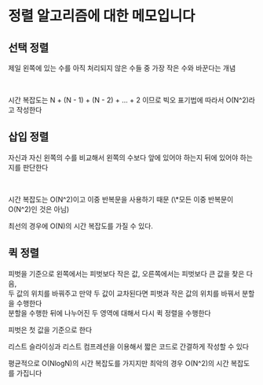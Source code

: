 # 정렬 알고리즘에 대한 메모입니다

## 선택 정렬

<p>제일 왼쪽에 있는 수를 아직 처리되지 않은 수들 중 가장 작은 수와 바꾼다는 개념 </p>
<br />
<p>시간 복잡도는 N + (N - 1) + (N - 2) + ... + 2 이므로 빅오 표기법에 따라서 O(N^2)라고 작성한다</p>

## 삽입 정렬

<p>자신과 자신 왼쪽의 수를 비교해서 왼쪽의 수보다 앞에 있어야 하는지 뒤에 있어야 하는지를 판단한다</p>
<br />

<p>시간 복잡도는 O(N^2)이고 이중 반복문을 사용하기 때문 (\*모든 이중 반복문이 O(N^2)인 것은 아님)</p>
<p>최선의 경우에 O(N)의 시간 복잡도를 가질 수 있다.</p>

## 퀵 정렬

<p>피벗을 기준으로 왼쪽에서는 피벗보다 작은 값, 오른쪽에서는 피벗보다 큰 값을 찾은 다음,<br/> 두 값의 위치를 바꿔주고 만약 두 값이 교차된다면 피벗과 작은 값의 위치를 바꿔서 분할을 수행한다<br />분할을 수행한 뒤에 나누어진 두 영역에 대해서 다시 퀵 정렬을 수행한다</p>

<p>피벗은 첫 값을 기준으로 한다</p>
<p>리스트 슬라이싱과 리스트 컴프레션을 이용해서 짧은 코드로 간결하게 작성할 수 있다</p>

<p>평균적으로 O(NlogN)의 시간 복잡도를 가지지만 최악의 경우 O(N^2)의 시간 복잡도를 가집니다</p>
